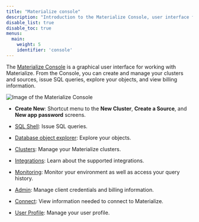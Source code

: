 ```yaml
---
title: "Materialize console"
description: "Introduction to the Materialize Console, user interface for Materialize"
disable_list: true
disable_toc: true
menus:
  main:
    weight: 5
    identifier: 'console'
---
```


The [Materialize Console](https://console.materialize.com/) is a graphical user
interface for working with Materialize. From the Console, you can create and
manage your clusters and sources, issue SQL queries, explore your objects, and
view billing information.

![Image of the Materialize Console](/images/console/console.png
"Materialize Console")

- **Create New**: Shortcut menu to the **New Cluster**, **Create a
  Source**, and **New app password** screens.

- [SQL Shell](/console/sql-shell/): Issue SQL queries.

- [Database object explorer](/console/data/): Explore your objects.

- [Clusters](/console/clusters/): Manage your Materialize clusters.

- [Integrations](/console/integrations/): Learn about the supported integrations.

- [Monitoring](/console/monitoring/): Monitor your environment as well as access your query history.

- [Admin](/console/admin/): Manage client credentials and billing information.

- [Connect](/console/connect/): View information needed to connect to
  Materialize.

- [User Profile](/console/user-profile/): Manage your user profile.
